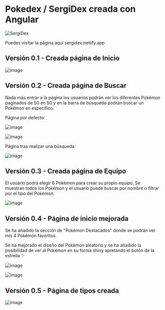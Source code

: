 # Pokedex / SergiDex creada con Angular
![SergiDex](https://github.com/svigild/Sergidex/assets/116498192/2ce11235-c1ec-47a1-a02f-e4184c8ed1b5)

Puedes visitar la página aquí sergidex.netlify.app

## Versión 0.1 - Creada página de Inicio

![image](https://github.com/svigild/Sergidex/assets/116498192/af88c6e9-7121-4c9c-b439-8dcfe968ac13) 


## Versión 0.2 - Creada página de Buscar
Nada más entrar a la página los usuarios podrán ver los diferentes Pokémon paginados de 50 en 50 y en la barra de búsqueda podrán buscar un Pokémon en específico. 

Página por defecto:

![image](https://github.com/svigild/Sergidex/assets/116498192/1c5a1579-85c3-4de2-825c-84a6be2e8e54)

![image](https://github.com/svigild/Sergidex/assets/116498192/22195946-e437-4d01-aa19-9c0cbe545304)

Página tras realizar una búsqueda: 

![image](https://github.com/svigild/Sergidex/assets/116498192/11ad523e-5a2b-44b1-b01a-0de2bc14481f)



## Versión 0.3 - Creada página de Equipo
El usuario podrá elegir 6 Pokémon para crear su propio equipo. Se muestran todos los Pokémon y el usuario puede buscar por nombre o filtrar por el tipo del Pokémon.

![image](https://github.com/svigild/Sergidex/assets/116498192/7339e53d-7c6a-4aff-a745-e2d6237a7662)



## Versión 0.4 - Página de inicio mejorada

Se ha añadido la sección de "Pokémon Destacados" donde se podrán ver mis 4 Pokémon favoritos.

Se ha mejorado el diseño del Pokémon aleatorio y se ha añadido la posibilidad de ver al Pokémon en su forma shiny apretando el botón de la estrella ✨

![image](https://github.com/svigild/Sergidex/assets/116498192/22d8f060-c9d5-42b8-9344-6b66ce27aa32)

![image](https://github.com/svigild/Sergidex/assets/116498192/d27dce1a-4b4e-43bc-931e-e63bd098bc51)


## Versión 0.5 - Página de tipos creada
![image](https://github.com/svigild/Sergidex/assets/116498192/d0cedce8-5da2-445f-b687-46c6f1fa7248)






